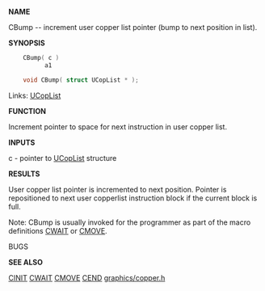 **NAME**

CBump -- increment user copper list pointer (bump to next position
in list).

**SYNOPSIS**

```c
    CBump( c )
          a1

    void CBump( struct UCopList * );

```
Links: [UCopList](_OOAD) 

**FUNCTION**

Increment pointer to space for next instruction in user copper list.

**INPUTS**

c - pointer to [UCopList](_OOAD) structure

**RESULTS**

User copper list pointer is incremented to next position.
Pointer is repositioned to next user copperlist instruction block
if the current block is full.

Note: CBump is usually invoked for the programmer as part of the
macro definitions [CWAIT](CWAIT) or [CMOVE](CMOVE).

BUGS

**SEE ALSO**

[CINIT](CINIT) [CWAIT](CWAIT) [CMOVE](CMOVE) [CEND](CEND) [graphics/copper.h](_OOAD)
